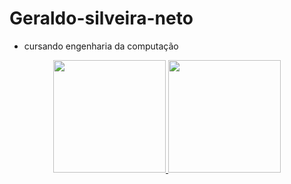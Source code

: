 # Geraldo-silveira-neto
- cursando engenharia da computação

<div align="center">
  <a href="https://github.com/Geraldosilveiraneto">
  <img height="180em" src="https://github-readme-stats.vercel.app/api?username=Geraldosilveiraneto&show_icons=true&theme=dark&include_all_commits=true&count_private=true"/>
  <img height="180em" src="https://github-readme-stats.vercel.app/api/top-langs/?username=Geraldosilveiraneto&layout=compact&langs_count=7&theme=dracula"/>
</div>
